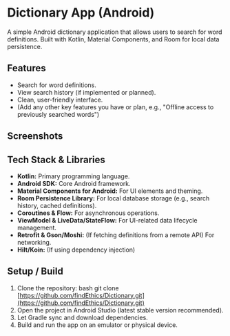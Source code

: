 # Dictionary App (Android)

A simple Android dictionary application that allows users to search for word definitions. Built with Kotlin, 
Material Components, and Room for local data persistence.

## Features

*   Search for word definitions.
*   View search history (if implemented or planned).
*   Clean, user-friendly interface.
*   (Add any other key features you have or plan, e.g., "Offline access to previously searched words")

## Screenshots

## Tech Stack & Libraries

*   **Kotlin:** Primary programming language.
*   **Android SDK:** Core Android framework.
*   **Material Components for Android:** For UI elements and theming.
*   **Room Persistence Library:** For local database storage (e.g., search history, cached definitions).
*   **Coroutines & Flow:** For asynchronous operations.
*   **ViewModel & LiveData/StateFlow:** For UI-related data lifecycle management.
*   **Retrofit & Gson/Moshi:** (If fetching definitions from a remote API) For networking.
*   **Hilt/Koin:** (If using dependency injection)

## Setup / Build

1.  Clone the repository:
    bash git clone [https://github.com/findEthics/Dictionary.git](https://github.com/findEthics/Dictionary.git)
2.  Open the project in Android Studio (latest stable version recommended).
3.  Let Gradle sync and download dependencies.
4.  Build and run the app on an emulator or physical device.
